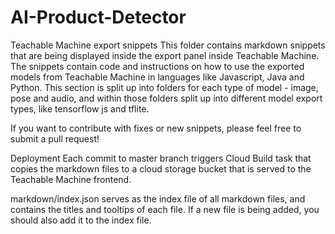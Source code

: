 # AI-Product-Detector
Teachable Machine export snippets
This folder contains markdown snippets that are being displayed inside the export panel inside Teachable Machine. The snippets contain code and instructions on how to use the exported models from Teachable Machine in languages like Javascript, Java and Python. This section is split up into folders for each type of model - image, pose and audio, and within those folders split up into different model export types, like tensorflow js and tflite.

If you want to contribute with fixes or new snippets, please feel free to submit a pull request!

Deployment
Each commit to master branch triggers Cloud Build task that copies the markdown files to a cloud storage bucket that is served to the Teachable Machine frontend.

markdown/index.json serves as the index file of all markdown files, and contains the titles and tooltips of each file. If a new file is being added, you should also add it to the index file.
